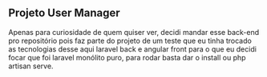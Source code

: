 ## Projeto User Manager

Apenas para curiosidade de quem quiser ver, decidi mandar esse back-end pro repositório pois faz parte do projeto de um teste que eu tinha trocado as tecnologias desse aqui laravel back e angular front para o que eu decidi focar que foi laravel monólito puro, para rodar basta dar o install ou php artisan serve.
